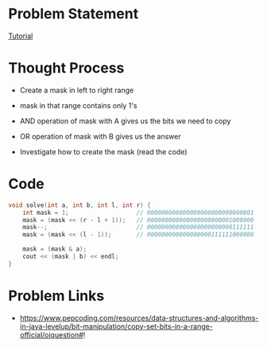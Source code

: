 # Problem Statement

[Tutorial](https://www.youtube.com/watch?v=v7pUZw-ZOYU&list=PL-Jc9J83PIiFJRioti3ZV7QabwoJK6eKe&index=22)

# Thought Process
- Create a mask in left to right range
- mask in that range contains only 1's
- AND operation of mask with A gives us the bits we need to copy
- OR operation of mask with B gives us the answer

- Investigate how to create the mask (read the code)

# Code
```cpp
void solve(int a, int b, int l, int r) {
    int mask = 1;                   // 000000000000000000000000000001
    mask = (mask << (r - l + 1));   // 000000000000000000000001000000
    mask--;                         // 000000000000000000000000111111
    mask = (mask << (l - 1));       // 000000000000000000111111000000

    mask = (mask & a);
    cout << (mask | b) << endl;
}
```

# Problem Links
- https://www.pepcoding.com/resources/data-structures-and-algorithms-in-java-levelup/bit-manipulation/copy-set-bits-in-a-range-official/ojquestion#!
